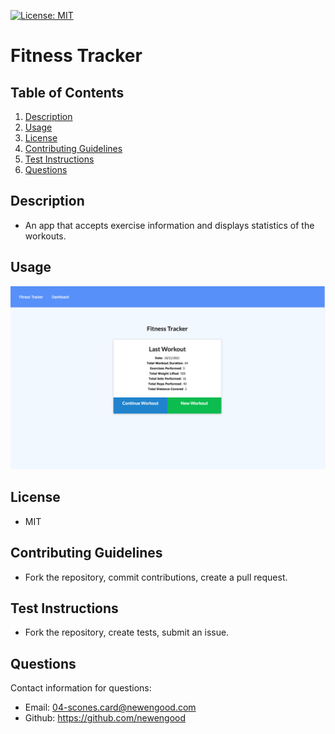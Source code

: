 [![License: MIT](https://img.shields.io/badge/License-MIT-yellow.svg)](https://opensource.org/licenses/MIT)
# Fitness Tracker

## Table of Contents
  
1. [Description](#description)
2. [Usage](#usage)
3. [License](#license)
4. [Contributing Guidelines](#contributing-guidelines)
5. [Test Instructions](#test-instructions)
6. [Questions](#questions)
  
## Description

*  An app that accepts exercise information and displays statistics of the workouts.

## Usage

![usage](./assets/usage.png)

## License
  
* MIT
  
## Contributing Guidelines

* Fork the repository, commit contributions, create a pull request.

## Test Instructions

* Fork the repository, create tests, submit an issue. 
  
## Questions

Contact information for questions:

* Email: 04-scones.card@newengood.com
* Github: https://github.com/newengood
  
  
